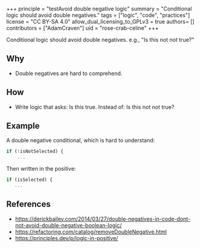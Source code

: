 +++
principle = "testAvoid double negative logic"
summary = "Conditional logic should avoid double negatives."
tags = ["logic", "code", "practices"]
license = "CC BY-SA 4.0"
allow_dual_licensing_to_GPLv3 = true
authors= []
contributors = ["AdamCraven"]
uid = "rose-crab-celine"
+++

Conditional logic should avoid double negatives. e.g., "Is this not not true?"

## Why

- Double negatives are hard to comprehend.

## How

- Write logic that asks: Is this true. Instead of: Is this not not true?

## Example

A double negative conditional, which is hard to understand:

```js
if (!isNotSelected) {
    ...
```

Then written in the positive:

```js
if (isSelected) {
   ...
```

## References

- https://derickbailey.com/2014/03/27/double-negatives-in-code-dont-not-avoid-double-negative-boolean-logic/
- https://refactoring.com/catalog/removeDoubleNegative.html
- https://principles.dev/p/logic-in-positive/
